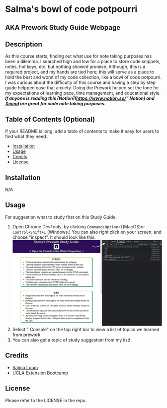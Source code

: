 # Salma's bowl of code potpourri
## AKA Prework Study Guide Webpage

## Description

As this course starts, finding out what use for note taking purposes has been a dilemma. I searched high and low for a place to store code snippets, notes, hot keys, etc. but nothing showed promise.
Although, this is a required project, and my hands are tied here; this will serve as a place to hold the best and worst of my code collection, like a bowl of code potpourri. 
I was curious about the difficulty of this course and having a step by step guide helpped ease that anxiety. Doing the Prework helped set the tone for my expectations of learning pace, time management, and educational style.
***If anyone is reading this [Notion](https://www.notion.so/" Notion) and [Xmind](https://xmind.app/) are great for code note taking purposes.***


## Table of Contents (Optional)

If your README is long, add a table of contents to make it easy for users to find what they need.

- [Installation](#installation)
- [Usage](#usage)
- [Credits](#credits)
- [License](#license)

## Installation

N/A

## Usage
For suggestion what to study first on this Study Guide, 
1. Open Chrome DevTools, by clicking ```Command+Option+I```(MacOS)or ```Control+Shift+I``` (Windows.)
    You can also right click on your screen, and choose "inspect".
It should look like this:
![Screenshot of how the console look like](assets/salma-steps.png)
2. Select " Console" on the top right bar to view a list of topics we learned from prework
3. You can also get a topic of study suggestion from my list!

## Credits
- [Salma Loum](https://github.com/SalmaLoum/)
- [UCLA Extension Bootcamp](https://www.uclaextension.edu/?gclid=Cj0KCQiAgribBhDkARIsAASA5btdbwAz8x25r3b1deoRNIGxfkPFL11rAQMuCgQ7HYiqBH8CLr9CgLoaAktlEALw_wcB&gclsrc=aw.ds)

## License

Please refer to the LICENSE in the repo.